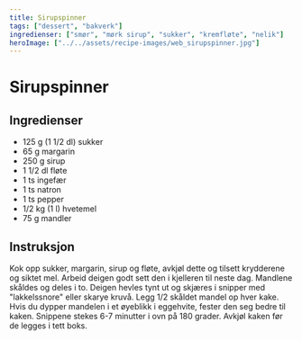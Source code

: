 ```yaml
---
title: Sirupspinner
tags: ["dessert", "bakverk"]
ingredienser: ["smør", "mørk sirup", "sukker", "kremfløte", "nelik"]
heroImage: ["../../assets/recipe-images/web_sirupspinner.jpg"]
---
```


# Sirupspinner

## Ingredienser

- 125 g (1 1/2 dl) sukker
- 65 g margarin
- 250 g sirup
- 1 1/2 dl fløte
- 1 ts ingefær
- 1 ts natron
- 1 ts pepper
- 1/2 kg (1 l) hvetemel
- 75 g mandler

## Instruksjon

Kok opp sukker, margarin, sirup og fløte, avkjøl dette og tilsett krydderene og siktet mel. Arbeid deigen godt sett den i kjelleren til neste dag. Mandlene skåldes og deles i to. Deigen hevles tynt ut og skjæres i snipper med "lakkelssnore" eller skarye kruvå. Legg 1/2 skåldet mandel op hver kake. Hvis du dypper mandelen i et øyeblikk i eggehvite, fester den seg bedre til kaken. Snippene stekes 6-7 minutter i ovn på 180 grader. Avkjøl kaken før de legges i tett boks.
